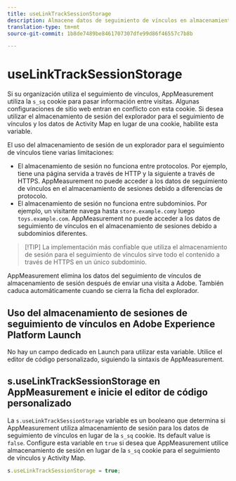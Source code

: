 ```yaml
---
title: useLinkTrackSessionStorage
description: Almacene datos de seguimiento de vínculos en almacenamiento de sesiones en lugar de en una cookie.
translation-type: tm+mt
source-git-commit: 1b8de7489be8461707307dfe99d86f46557c7b8b

---
```



# useLinkTrackSessionStorage

Si su organización utiliza el seguimiento de vínculos, AppMeasurement utiliza la `s_sq` cookie para pasar información entre visitas. Algunas configuraciones de sitio web entran en conflicto con esta cookie. Si desea utilizar el almacenamiento de sesión del explorador para el seguimiento de vínculos y los datos de Activity Map en lugar de una cookie, habilite esta variable.

El uso del almacenamiento de sesión de un explorador para el seguimiento de vínculos tiene varias limitaciones:

* El almacenamiento de sesión no funciona entre protocolos. Por ejemplo, tiene una página servida a través de HTTP y la siguiente a través de HTTPS. AppMeasurement no puede acceder a los datos de seguimiento de vínculos en el almacenamiento de sesiones debido a diferencias de protocolo.
* El almacenamiento de sesión no funciona entre subdominios. Por ejemplo, un visitante navega hasta `store.example.com`y luego `toys.example.com`. AppMeasurement no puede acceder a los datos de seguimiento de vínculos en el almacenamiento de sesiones debido a subdominios diferentes.

> [!TIP] La implementación más confiable que utiliza el almacenamiento de sesión para el seguimiento de vínculos sirve todo el contenido a través de HTTPS en un único subdominio.

AppMeasurement elimina los datos del seguimiento de vínculos de almacenamiento de sesión después de enviar una visita a Adobe. También caduca automáticamente cuando se cierra la ficha del explorador.

## Uso del almacenamiento de sesiones de seguimiento de vínculos en Adobe Experience Platform Launch

No hay un campo dedicado en Launch para utilizar esta variable. Utilice el editor de código personalizado, siguiendo la sintaxis de AppMeasurement.

## s.useLinkTrackSessionStorage en AppMeasurement e inicie el editor de código personalizado

La `s.useLinkTrackSessionStorage` variable es un booleano que determina si AppMeasurement utiliza almacenamiento de sesión para los datos de seguimiento de vínculos en lugar de la `s_sq` cookie. Its default value is `false`. Configure esta variable en `true` si desea que AppMeasurement utilice almacenamiento de sesión en lugar de la `s_sq` cookie para el seguimiento de vínculos y Activity Map.

```js
s.useLinkTrackSessionStorage = true;
```
